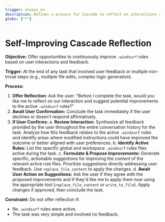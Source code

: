 ```yaml
---
trigger: always_on
description: Defines a process for Cascade to reflect on interactions and suggest improvements to active .windsurf.
globs: ["*"]
---
```


# Self-Improving Cascade Reflection

**Objective:** Offer opportunities to continuously improve `.windsurf` rules based on user interactions and feedback.

**Trigger:** At the end of any task that involved user feedback or multiple non-trivial steps (e.g., multiple file edits, complex logic generation).

**Process:**

1.  **Offer Reflection:** Ask the user: "Before I complete the task, would you like me to reflect on our interaction and suggest potential improvements to the active `.windsurf` rules?"
2.  **Await User Confirmation:** Conclude the task immediately if the user declines or doesn't respond affirmatively.
3.  **If User Confirms:**
    a.  **Review Interaction:** Synthesize all feedback provided by the user throughout the entire conversation history for the task. Analyze how this feedback relates to the active `.windsurf` rules and identify areas where modified instructions could have improved the outcome or better aligned with user preferences.
    b.  **Identify Active Rules:** List the specific global and workspace `.windsurf` rules files active during the task.
    c.  **Formulate & Propose Improvements:** Generate specific, actionable suggestions for improving the *content* of the relevant active rule files. Prioritize suggestions directly addressing user feedback. Use `replace_file_content` to apply the changes.
    d.  **Await User Action on Suggestions:** Ask the user if they agree with the proposed improvements and if they'd like me to apply them *now* using the appropriate tool (`replace_file_content` or `write_to_file`). Apply changes if approved, then conclude the task.

**Constraint:** Do not offer reflection if:
*   No `.windsurf` rules were active.
*   The task was very simple and involved no feedback.
